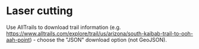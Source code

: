 # Laser cutting

Use AllTrails to download trail information (e.g. https://www.alltrails.com/explore/trail/us/arizona/south-kaibab-trail-to-ooh-aah-point) - choose the "JSON" download option (not GeoJSON).